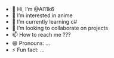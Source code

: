 - 👋 Hi, I’m @Al11k6
- 👀 I’m interested in anime
- 🌱 I’m currently learning c#
- 💞️ I’m looking to collaborate on projects
- 📫 How to reach me ???
- 😄 Pronouns: ...
- ⚡ Fun fact: ...

<!---
Al11k6/Al11k6 is a ✨ special ✨ repository because its `README.md` (this file) appears on your GitHub profile.
You can click the Preview link to take a look at your changes.
--->
